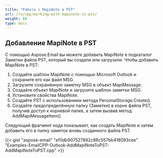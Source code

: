 ```yaml
---
title: "Работа с MapiNote в PST"
url: /ru/cpp/working-with-mapinote-in-pst/
weight: 80
type: docs
---
```


## **Добавление MapiNote в PST**

С помощью Aspose.Email вы можете добавить MapiNote в подкаталог Заметки файла PST, который вы создали или загрузили. Чтобы добавить MapiNote в PST:

1. Создайте шаблон MapiNote с помощью Microsoft Outlook и сохраните его как файл MSG.
1. Загрузите сохранённую заметку MSG в объект MapiMessage.
1. Создайте объект MapiNote и загрузите шаблон заметки MSG.
1. Установите свойства MapiNote.
1. Создайте PST с использованием метода PersonalStorage.Create().
1. Создайте предопределённую папку (Заметки) в корне файла PST, получив доступ к корневой папке, а затем вызвав метод AddMapiMessageItem().

Следующий фрагмент кода показывает, как создать MapiNote и затем добавить его в папку заметок вновь созданного файла PST.

{{< gist "aspose-email" "ef0db907527892c88c557bb418093cee" "Examples-EmailCPP-Outlook-AddMapiNoteToPST-AddMapiNoteToPST.cpp" >}}

